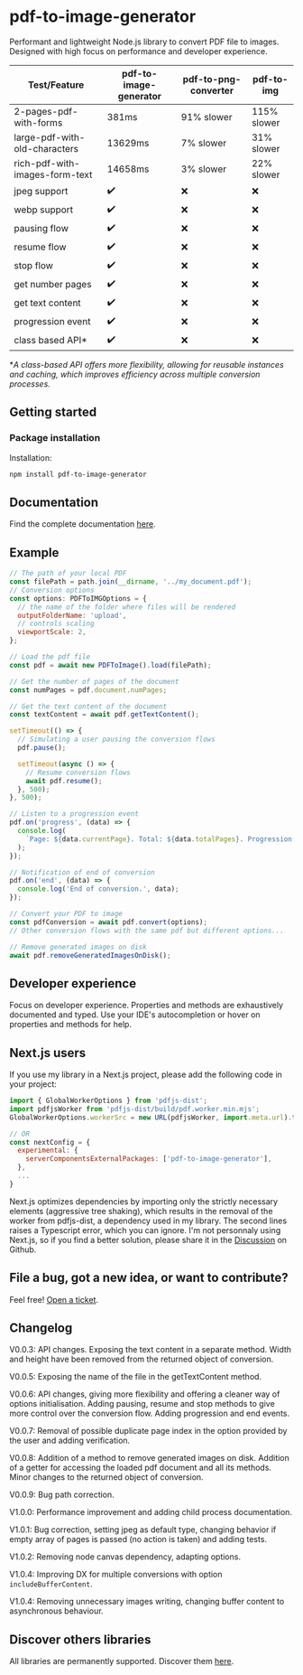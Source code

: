 # pdf-to-image-generator

Performant and lightweight Node.js library to convert PDF file to images. Designed with high focus on performance and developer experience.

| Test/Feature                   | pdf-to-image-generator | pdf-to-png-converter | pdf-to-img  |
| ------------------------------ | ---------------------- | -------------------- | ----------- |
| 2-pages-pdf-with-forms         | 381ms                  | 91% slower           | 115% slower |
| large-pdf-with-old-characters  | 13629ms                | 7% slower            | 31% slower  |
| rich-pdf-with-images-form-text | 14658ms                | 3% slower            | 22% slower  |
| jpeg support                   | ✔️                     | ❌                   | ❌          |
| webp support                   | ✔️                     | ❌                   | ❌          |
| pausing flow                   | ✔️                     | ❌                   | ❌          |
| resume flow                    | ✔️                     | ❌                   | ❌          |
| stop flow                      | ✔️                     | ❌                   | ❌          |
| get number pages               | ✔️                     | ❌                   | ❌          |
| get text content               | ✔️                     | ❌                   | ❌          |
| progression event              | ✔️                     | ❌                   | ❌          |
| class based API\*              | ✔️                     | ❌                   | ❌          |

\*_A class-based API offers more flexibility, allowing for reusable instances and caching, which improves efficiency across multiple conversion processes._

## Getting started

### Package installation

Installation:

```sh
npm install pdf-to-image-generator
```

## Documentation

Find the complete documentation [here](https://greenflag31.github.io/pdf-to-image-generator/).

## Example

```javascript
// The path of your local PDF
const filePath = path.join(__dirname, '../my_document.pdf');
// Conversion options
const options: PDFToIMGOptions = {
  // the name of the folder where files will be rendered
  outputFolderName: 'upload',
  // controls scaling
  viewportScale: 2,
};

// Load the pdf file
const pdf = await new PDFToImage().load(filePath);

// Get the number of pages of the document
const numPages = pdf.document.numPages;

// Get the text content of the document
const textContent = await pdf.getTextContent();

setTimeout(() => {
  // Simulating a user pausing the conversion flows
  pdf.pause();

  setTimeout(async () => {
    // Resume conversion flows
    await pdf.resume();
  }, 500);
}, 500);

// Listen to a progression event
pdf.on('progress', (data) => {
  console.log(
    `Page: ${data.currentPage}. Total: ${data.totalPages}. Progression: ${data.progress}%`
  );
});

// Notification of end of conversion
pdf.on('end', (data) => {
  console.log('End of conversion.', data);
});

// Convert your PDF to image
const pdfConversion = await pdf.convert(options);
// Other conversion flows with the same pdf but different options...

// Remove generated images on disk
await pdf.removeGeneratedImagesOnDisk();
```

## Developer experience

Focus on developer experience. Properties and methods are exhaustively documented and typed. Use your IDE's autocompletion or hover on properties and methods for help.

## Next.js users

If you use my library in a Next.js project, please add the following code in your project:

```javascript
import { GlobalWorkerOptions } from 'pdfjs-dist';
import pdfjsWorker from 'pdfjs-dist/build/pdf.worker.min.mjs';
GlobalWorkerOptions.workerSrc = new URL(pdfjsWorker, import.meta.url).toString();

// OR
const nextConfig = {
  experimental: {
    serverComponentsExternalPackages: ['pdf-to-image-generator'],
  },
  ...
}
```

Next.js optimizes dependencies by importing only the strictly necessary elements (aggressive tree shaking), which results in the removal of the worker from pdfjs-dist, a dependency used in my library. The second lines raises a Typescript error, which you can ignore. I'm not personnaly using Next.js, so if you find a better solution, please share it in the [Discussion](https://github.com/GreenFlag31/pdf-to-image-generator/discussions) on Github.

## File a bug, got a new idea, or want to contribute?

Feel free! [Open a ticket](https://github.com/GreenFlag31/pdf-to-image-generator/issues).

## Changelog

V0.0.3: API changes. Exposing the text content in a separate method. Width and height have been removed from the returned object of conversion.

V0.0.5: Exposing the name of the file in the getTextContent method.

V0.0.6: API changes, giving more flexibility and offering a cleaner way of options initialisation. Adding pausing, resume and stop methods to give more control over the conversion flow. Adding progression and end events.

V0.0.7: Removal of possible duplicate page index in the option provided by the user and adding verification.

V0.0.8: Addition of a method to remove generated images on disk. Addition of a getter for accessing the loaded pdf document and all its methods. Minor changes to the returned object of conversion.

V0.0.9: Bug path correction.

V1.0.0: Performance improvement and adding child process documentation.

V1.0.1: Bug correction, setting jpeg as default type, changing behavior if empty array of pages is passed (no action is taken) and adding tests.

V1.0.2: Removing node canvas dependency, adapting options.

V1.0.4: Improving DX for multiple conversions with option `includeBufferContent`.

V1.0.4: Removing unnecessary images writing, changing buffer content to asynchronous behaviour.

## Discover others libraries

All libraries are permanently supported. Discover them [here](https://www.npmjs.com/~greenflag31).

